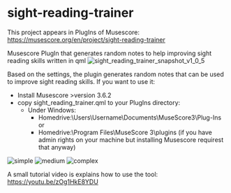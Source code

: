 # sight-reading-trainer

This project appears in PlugIns of Musescore: https://musescore.org/en/project/sight-reading-trainer

Musescore PlugIn that generates random notes to help improving sight reading skills written in qml 
![sight_reading_trainer_snapshot_v1_0_5](https://user-images.githubusercontent.com/4438915/151887640-6bb1b436-bbb1-4511-8d12-2bcbb87a68ec.png)

Based on the settings, the plugin generates random notes that can be used to improve sight reading skills.
If you want to use it:
- Install Musescore >version 3.6.2
- copy sight_reading_trainer.qml to your PlugIns directory:
  - Under Windows:
    - Homedrive:\Users\Username\Documents\MuseScore3\Plug-Ins or
    - Homedrive:\Program Files\MuseScore 3\plugins (if you have admin rights on your machine but installing Musescore requirest that anyway)
  




![simple](https://user-images.githubusercontent.com/4438915/151887598-aaf47b7e-347e-4c8e-bb1e-e9024637ddb3.png)
![medium](https://user-images.githubusercontent.com/4438915/151887609-a879c1ab-5688-49ab-9b51-fdb801ea1fb5.png)
![complex](https://user-images.githubusercontent.com/4438915/151887615-60b01d09-9a12-41cb-ac9b-e8bb9aeb7787.png)

A small tutorial video is explains how to use the tool:
https://youtu.be/zOg1HkE8YDU

